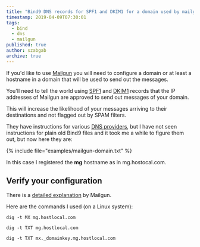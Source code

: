 ```yaml
---
title: "Bind9 DNS records for SPF1 and DKIM1 for a domain used by mailgun"
timestamp: 2019-04-09T07:30:01
tags:
  - bind
  - dns
  - mailgun
published: true
author: szabgab
archive: true
---
```



If you'd like to use [Mailgun](https://mailgun.com/) you will need to configure a domain or at least a hostname in a
domain that will be used to send out the messages.

You'll need to tell the world using [SPF1](https://en.wikipedia.org/wiki/Sender_Policy_Framework) and
[DKIM1](https://en.wikipedia.org/wiki/DomainKeys_Identified_Mail) records that the IP addresses of Mailgun
are approved to send out messages of your domain.

This will increase the likelihood of your messages arriving to their destinations and not flagged out by SPAM filters.


They have instructions for various
[DNS providers](https://documentation.mailgun.com/en/latest/quickstart-sending.html), but
I have not seen instructions for plain old Bind9 files and it took me a while to figure them out,
but now here they are:

{% include file="examples/mailgun-domain.txt" %}

In this case I registered the <b>mg</b> hostname as in mg.hostocal.com.

## Verify your configuration

There is a [detailed explanation](https://help.mailgun.com/hc/en-us/articles/360011565514) by Mailgun.

Here are the commands I used (on a Linux system):

```
dig -t MX mg.hostlocal.com

dig -t TXT mg.hostlocal.com

dig -t TXT mx._domainkey.mg.hostlocal.com
```

